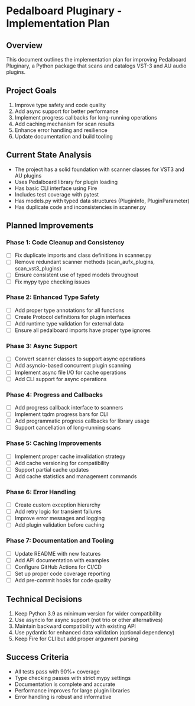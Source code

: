 # Pedalboard Pluginary - Implementation Plan

## Overview
This document outlines the implementation plan for improving Pedalboard Pluginary, a Python package that scans and catalogs VST-3 and AU audio plugins.

## Project Goals
1. Improve type safety and code quality
2. Add async support for better performance
3. Implement progress callbacks for long-running operations
4. Add caching mechanism for scan results
5. Enhance error handling and resilience
6. Update documentation and build tooling

## Current State Analysis
- The project has a solid foundation with scanner classes for VST3 and AU plugins
- Uses Pedalboard library for plugin loading
- Has basic CLI interface using Fire
- Includes test coverage with pytest
- Has models.py with typed data structures (PluginInfo, PluginParameter)
- Has duplicate code and inconsistencies in scanner.py

## Planned Improvements

### Phase 1: Code Cleanup and Consistency
- [ ] Fix duplicate imports and class definitions in scanner.py
- [ ] Remove redundant scanner methods (scan_aufx_plugins, scan_vst3_plugins)
- [ ] Ensure consistent use of typed models throughout
- [ ] Fix mypy type checking issues

### Phase 2: Enhanced Type Safety
- [ ] Add proper type annotations for all functions
- [ ] Create Protocol definitions for plugin interfaces
- [ ] Add runtime type validation for external data
- [ ] Ensure all pedalboard imports have proper type ignores

### Phase 3: Async Support
- [ ] Convert scanner classes to support async operations
- [ ] Add asyncio-based concurrent plugin scanning
- [ ] Implement async file I/O for cache operations
- [ ] Add CLI support for async operations

### Phase 4: Progress and Callbacks
- [ ] Add progress callback interface to scanners
- [ ] Implement tqdm progress bars for CLI
- [ ] Add programmatic progress callbacks for library usage
- [ ] Support cancellation of long-running scans

### Phase 5: Caching Improvements
- [ ] Implement proper cache invalidation strategy
- [ ] Add cache versioning for compatibility
- [ ] Support partial cache updates
- [ ] Add cache statistics and management commands

### Phase 6: Error Handling
- [ ] Create custom exception hierarchy
- [ ] Add retry logic for transient failures
- [ ] Improve error messages and logging
- [ ] Add plugin validation before caching

### Phase 7: Documentation and Tooling
- [ ] Update README with new features
- [ ] Add API documentation with examples
- [ ] Configure GitHub Actions for CI/CD
- [ ] Set up proper code coverage reporting
- [ ] Add pre-commit hooks for code quality

## Technical Decisions
1. Keep Python 3.9 as minimum version for wider compatibility
2. Use asyncio for async support (not trio or other alternatives)
3. Maintain backward compatibility with existing API
4. Use pydantic for enhanced data validation (optional dependency)
5. Keep Fire for CLI but add proper argument parsing

## Success Criteria
- All tests pass with 90%+ coverage
- Type checking passes with strict mypy settings
- Documentation is complete and accurate
- Performance improves for large plugin libraries
- Error handling is robust and informative